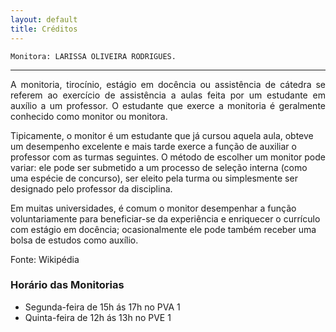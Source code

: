 ```yaml
---
layout: default
title: Créditos
---
```


    Monitora: LARISSA OLIVEIRA RODRIGUES.


---

<p style="text-align: justify;"> 
A monitoria, tirocínio, estágio em docência ou assistência de cátedra se referem ao exercício de assistência a aulas feita por um estudante em auxílio a um professor. O estudante que exerce a monitoria é geralmente conhecido como monitor ou monitora.

Tipicamente, o monitor é um estudante que já cursou aquela aula, obteve um desempenho excelente e mais tarde exerce a função de auxiliar o professor com as turmas seguintes. O método de escolher um monitor pode variar: ele pode ser submetido a um processo de seleção interna (como uma espécie de concurso), ser eleito pela turma ou simplesmente ser designado pelo professor da disciplina.

Em muitas universidades, é comum o monitor desempenhar a função voluntariamente para beneficiar-se da experiência e enriquecer o currículo com estágio em docência; ocasionalmente ele pode também receber uma bolsa de estudos como auxílio.

Fonte: Wikipédia
</p>

### Horário das Monitorias

* Segunda-feira de 15h ás 17h no PVA 1
* Quinta-feira de 12h ás 13h no PVE 1


